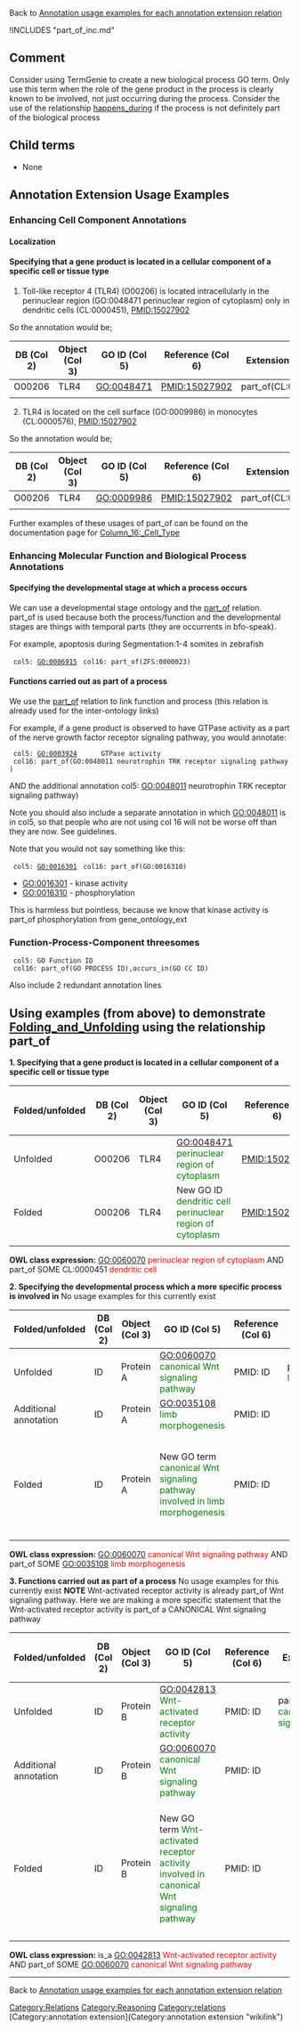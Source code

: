 Back to [Annotation usage examples for each annotation extension relation](http://wiki.geneontology.org/index.php/Annotation_usage_examples_for_each_annotation_extension_relation)

!INCLUDES "part_of_inc.md"

Comment
-------

Consider using TermGenie to create a new biological process GO term. Only use this term when the role of the gene product in the process is clearly known to be involved, not just occurring during the process. Consider the use of the relationship [happens\_during](http://wiki.geneontology.org/index.php/Annotation_Extension_Relation:happens_during) if the process is not definitely part of the biological process

Child terms
-----------

-   None

Annotation Extension Usage Examples
-----------------------------------

### Enhancing Cell Component Annotations

#### Localization

#### Specifying that a gene product is located in a cellular component of a specific cell or tissue type

1. Toll-like receptor 4 (TLR4) (O00206) is located intracellularly in the perinuclear region (GO:0048471 perinuclear region of cytoplasm) only in dendritic cells (CL:0000451), <PMID:15027902>

So the annotation would be;

| DB (Col 2) | Object (Col 3) | GO ID (Col 5) | Reference (Col 6) | Extension (Col 16)   |
|------------|----------------|---------------|-------------------|----------------------|
| O00206     | TLR4           | <GO:0048471>  | <PMID:15027902>   | part\_of(CL:0000451) |
||

2. TLR4 is located on the cell surface (GO:0009986) in monocytes (CL:0000576), <PMID:15027902>

So the annotation would be;

| DB (Col 2) | Object (Col 3) | GO ID (Col 5) | Reference (Col 6) | Extension (Col 16)   |
|------------|----------------|---------------|-------------------|----------------------|
| O00206     | TLR4           | <GO:0009986>  | <PMID:15027902>   | part\_of(CL:0000576) |
||

Further examples of these usages of part\_of can be found on the documentation page for [Column\_16:\_Cell\_Type](Column_16:_Cell_Type "wikilink")

### Enhancing Molecular Function and Biological Process Annotations

#### Specifying the developmental stage at which a process occurs

We can use a developmental stage ontology and the [part\_of](part_of "wikilink") relation. part\_of is used because both the process/function and the developmental stages are things with temporal parts (they are occurrents in bfo-speak).

For example, apoptosis during Segmentation:1-4 somites in zebrafish

` col5: `[`GO:0006915`](GO:0006915)
` col16: part_of(ZFS:0000023)`

#### Functions carried out as part of a process

We use the [part\_of](part_of "wikilink") relation to link function and process (this relation is already used for the inter-ontology links)

For example, if a gene product is observed to have GTPase activity as a part of the nerve growth factor receptor signaling pathway, you would annotate:

` col5: `[`GO:0003924`](GO:0003924)`      GTPase activity`
` col16: part_of(GO:0048011 neurotrophin TRK receptor signaling pathway)`

AND the additional annotation col5: <GO:0048011> neurotrophin TRK receptor signaling pathway)

Note you should also include a separate annotation in which <GO:0048011> is in col5, so that people who are not using col 16 will not be worse off than they are now. See guidelines.

Note that you would not say something like this:

` col5: `[`GO:0016301`](GO:0016301)
` col16: part_of(GO:0016310)`

-   <GO:0016301> - kinase activity
-   <GO:0016310> - phosphorylation

This is harmless but pointless, because we know that kinase activity is part\_of phosphorylation from gene\_ontology\_ext

### Function-Process-Component threesomes

` col5: GO Function ID`
` col16: part_of(GO PROCESS ID),occurs_in(GO CC ID)`

Also include 2 redundant annotation lines

Using examples (from above) to demonstrate [Folding\_and\_Unfolding](Folding_and_Unfolding "wikilink") using the relationship part\_of
--------------------------------------------------------------------------------------------------------------------------------------

**1. Specifying that a gene product is located in a cellular component of a specific cell or tissue type**

| Folded/unfolded | DB (Col 2) | Object (Col 3) | GO ID (Col 5)                                                                              | Reference (Col 6) | Extension (Col 16)                                                   | Parent terms of new folded GO term                                                |
|-----------------|------------|----------------|--------------------------------------------------------------------------------------------|-------------------|----------------------------------------------------------------------|-----------------------------------------------------------------------------------|
| Unfolded        | O00206     | TLR4           | <GO:0048471> <span style="color:green">perinuclear region of cytoplasm</span>              | <PMID:15027902>   | part\_of(CL:0000451 <span style="color:green">dendritic cell</span>) |                                                                                   |
| Folded          | O00206     | TLR4           | New GO ID <span style="color:green"> dendritic cell perinuclear region of cytoplasm</span> | <PMID:15027902>   |                                                                      | is\_a <GO:0048471> <span style="color:red">perinuclear region of cytoplasm</span> |
||

**OWL class expression:** <GO:0060070> <span style="color:red">perinuclear region of cytoplasm</span> AND part\_of SOME CL:0000451 <span style="color:red">dendritic cell</span>

**2. Specifying the developmental process which a more specific process is involved in** No usage examples for this currently exist

| Folded/unfolded       | DB (Col 2) | Object (Col 3) | GO ID (Col 5)                                                                                                | Reference (Col 6) | Extension (Col 16)                                                       | Parent terms of new folded GO term                                                                                                                            |
|-----------------------|------------|----------------|--------------------------------------------------------------------------------------------------------------|-------------------|--------------------------------------------------------------------------|---------------------------------------------------------------------------------------------------------------------------------------------------------------|
| Unfolded              | ID         | Protein A      | <GO:0060070> <span style="color:green">canonical Wnt signaling pathway</span>                                | PMID: ID          | part\_of(GO:0035108 <span style="color:green">limb morphogenesis</span>) |                                                                                                                                                               |
| Additional annotation | ID         | Protein A      | <GO:0035108> <span style="color:green">limb morphogenesis</span>                                             | PMID: ID          |                                                                          |                                                                                                                                                               |
| Folded                | ID         | Protein A      | New GO term <span style="color:green">canonical Wnt signaling pathway involved in limb morphogenesis </span> | PMID: ID          |                                                                          | is\_a <GO:0060070> <span style="color:red">canonical Wnt signaling pathway</span> AND part\_of <GO:0035108> <span style="color:red">limb morphogenesis</span> |
||

**OWL class expression:** <GO:0060070> <span style="color:red">canonical Wnt signaling pathway</span> AND part\_of SOME <GO:0035108> <span style="color:red">limb morphogenesis</span>

**3. Functions carried out as part of a process** No usage examples for this currently exist **NOTE** Wnt-activated receptor activity is already part\_of Wnt signaling pathway. Here we are making a more specific statement that the Wnt-activated receptor activity is part\_of a CANONICAL Wnt signaling pathway

| Folded/unfolded       | DB (Col 2) | Object (Col 3) | GO ID (Col 5)                                                                                                             | Reference (Col 6) | Extension (Col 16)                                                                    | Parent terms of new folded GO term                                                                                                                                         |
|-----------------------|------------|----------------|---------------------------------------------------------------------------------------------------------------------------|-------------------|---------------------------------------------------------------------------------------|----------------------------------------------------------------------------------------------------------------------------------------------------------------------------|
| Unfolded              | ID         | Protein B      | <GO:0042813> <span style="color:green">Wnt-activated receptor activity</span>                                             | PMID: ID          | part\_of(GO:0060070 <span style="color:green">canonical Wnt signaling pathway</span>) |                                                                                                                                                                            |
| Additional annotation | ID         | Protein B      | <GO:0060070> <span style="color:green">canonical Wnt signaling pathway</span>                                             | PMID: ID          |                                                                                       |                                                                                                                                                                            |
| Folded                | ID         | Protein B      | New GO term <span style="color:green">Wnt-activated receptor activity involved in canonical Wnt signaling pathway </span> | PMID: ID          |                                                                                       | is\_a <GO:0042813> <span style="color:red">Wnt-activated receptor activity</span> AND part\_of <GO:0060070> <span style="color:red">canonical Wnt signaling pathway</span> |
||

**OWL class expression:** is\_a <GO:0042813> <span style="color:red">Wnt-activated receptor activity</span> AND part\_of SOME <GO:0060070> <span style="color:red">canonical Wnt signaling pathway</span>

------------------------------------------------------------------------

Back to [Annotation usage examples for each annotation extension relation](http://wiki.geneontology.org/index.php/Annotation_usage_examples_for_each_annotation_extension_relation)

<Category:Relations> <Category:Reasoning> <Category:relations> [Category:annotation extension](Category:annotation extension "wikilink")
